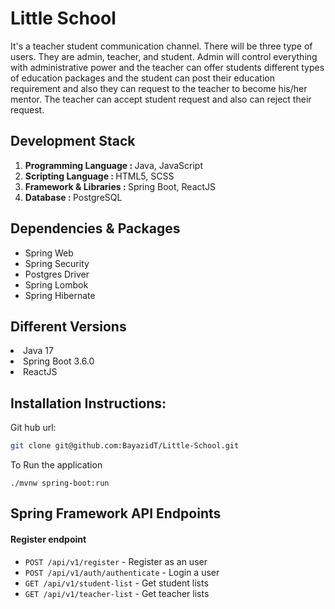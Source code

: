  # Little School
 It's a teacher student communication channel. There will be three type of users. They are admin, teacher, and student.
Admin will control everything with administrative power and the teacher can offer students different types of education packages and the student can post their education requirement and also they 
can request to the teacher to become his/her mentor. The teacher can accept student request and also can reject their request.

## Development Stack
<ol><li><strong>Programming Language : </strong> Java, JavaScript</li>
<li><strong>Scripting Language : </strong>HTML5, SCSS</li>
<li><strong>Framework & Libraries : </strong>Spring Boot, ReactJS</li>
<li><strong>Database : </strong>PostgreSQL</li></ol>

## Dependencies & Packages
<ul>
<li>Spring Web</li>
<li>Spring Security</li>
<li>Postgres Driver</li>
<li>Spring Lombok</li>
<li>Spring Hibernate</li>
</ul>

## Different Versions
<li>Java 17</li>
<li>Spring Boot 3.6.0 </li>
<li>ReactJS </li>

## Installation Instructions:
Git hub url:  
```bash
git clone git@github.com:BayazidT/Little-School.git
```
To Run the application

```agsl
./mvnw spring-boot:run
```


## Spring Framework API Endpoints
#### Register endpoint
* `POST /api/v1/register` - Register as an user
* `POST /api/v1/auth/authenticate` - Login a user
* `GET /api/v1/student-list` - Get student lists
* `GET /api/v1/teacher-list` - Get teacher lists





 
